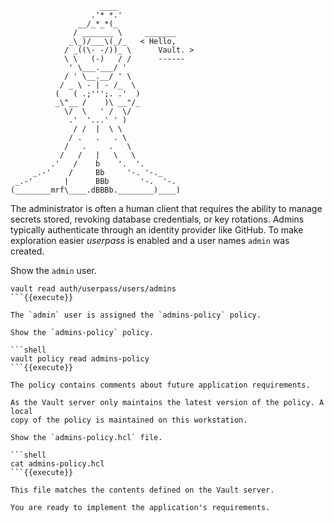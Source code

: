 ```
                    ____
                  .'* *.'
               __/_*_*(_
              / _______ \     _______
             _\_)/___\(_/_   < Hello,
            / _((\- -/))_ \      Vault. >
            \ \   (-)   / /      ------
             ' \___.___/ '
            / ' \__.__/ ' \
           / _ \ - | - /_  \
          (   ( .;''';. .'  )
          _\"__ /    )\ __"/_
            \/  \   ' /  \/
             .'  '...' ' )
              / /  |  \ \
             / .   .   . \
            /   .     .   \
           /   /   |   \   \
         .'   /    b    '.  '.
     _.-'    /     Bb     '-. '-._
 _.-'       |      BBb       '-.  '-.
(________mrf\____.dBBBb.________)____)
```

The administrator is often a human client that requires the ability to manage
secrets stored, revoking database credentials, or key rotations. Admins
typically authenticate through an identity provider like GitHub. To make
exploration easier *userpass* is enabled and a user names `admin` was created.

Show the `admin` user.

```shell
vault read auth/userpass/users/admins
```{{execute}}

The `admin` user is assigned the `admins-policy` policy.

Show the `admins-policy` policy.

```shell
vault policy read admins-policy
```{{execute}}

The policy contains comments about future application requirements.

As the Vault server only maintains the latest version of the policy. A local
copy of the policy is maintained on this workstation.

Show the `admins-policy.hcl` file.

```shell
cat admins-policy.hcl
```{{execute}}

This file matches the contents defined on the Vault server.

You are ready to implement the application's requirements.
